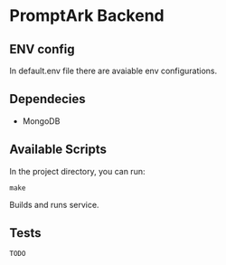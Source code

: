 # PromptArk Backend

## ENV config

In default.env file there are avaiable env configurations.

## Dependecies

- MongoDB

## Available Scripts

In the project directory, you can run:

`make`

Builds and runs service.

## Tests

    TODO

